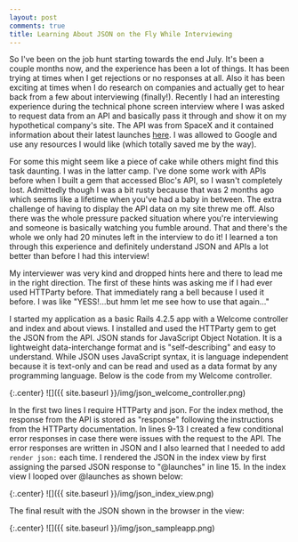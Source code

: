 ```yaml
---
layout: post
comments: true
title: Learning About JSON on the Fly While Interviewing
---
```


So I've been on the job hunt starting towards the end July. It's been a couple months now, and the experience has been a lot of things. It has been trying at times when I get rejections or no responses at all. Also it has been exciting at times when I do research on companies and actually get to hear back from a few about interviewing (finally!). Recently I had an interesting experience during the technical phone screen interview where I was asked to request data from an API and basically pass it through and show it on my hypothetical company's site. The API was from SpaceX and it contained information about their latest launches [here](https://api.spacexdata.com/v1/launches/latest). I was allowed to Google and use any resources I would like (which totally saved me by the way).

For some this might seem like a piece of cake while others might find this task daunting. I was in the latter camp. I've done some work with APIs before when I built a gem that accessed Bloc's API, so I wasn't completely lost. Admittedly though I was a bit rusty because that was 2 months ago which seems like a lifetime when you've had a baby in between. The extra challenge of having to display the API data on my site threw me off. Also there was the whole pressure packed situation where you're interviewing and someone is basically watching you fumble around. That and there's the whole we only had 20 minutes left in the interview to do it! I learned a ton through this experience and definitely understand JSON and APIs a lot better than before I had this interview!

My interviewer was very kind and dropped hints here and there to lead me in the right direction. The first of these hints was asking me if I had ever used HTTParty before. That immediately rang a bell because I used it before. I was like "YESS!...but hmm let me see how to use that again..."

I started my application as a basic Rails 4.2.5 app with a Welcome controller and index and about views. I installed and used the HTTParty gem to get the JSON from the API. JSON stands for JavaScript Object Notation. It is a lightweight data-interchange format
and is "self-describing" and easy to understand. While JSON uses JavaScript syntax, it is language independent because it is text-only and can be read and used as a data format by any programming language. Below is the code from my Welcome controller.

{:.center}
![]({{ site.baseurl }}/img/json_welcome_controller.png)

In the first two lines I require HTTParty and json. For the index method, the response from the API is stored as "response" following the instructions from the HTTParty documentation. In lines 9-13 I created a few conditional error responses in case there were issues with the request to the API. The error responses are written in JSON and I also learned that I needed to add `render json:` each time. I rendered the JSON in the index view by first assigning the parsed JSON response to "@launches" in line 15. In the index view I looped over @launches as shown below:

{:.center}
![]({{ site.baseurl }}/img/json_index_view.png)

The final result with the JSON shown in the browser in the view:

{:.center}
![]({{ site.baseurl }}/img/json_sampleapp.png)

